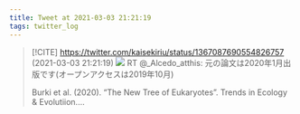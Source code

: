 ```yaml
---
title: Tweet at 2021-03-03 21:21:19
tags: twitter_log
---
```


> [!CITE] https://twitter.com/kaisekiriu/status/1367087690554826757 (2021-03-03 21:21:19)
> ![](https://twitter.com/kaisekiriu/status/1367087690554826757)
> RT @_Alcedo_atthis: 元の論文は2020年1月出版です(オープンアクセスは2019年10月)
> 
> Burki et al. (2020). “The New Tree of Eukaryotes”. Trends in Ecology &amp; Evolutiion.…
